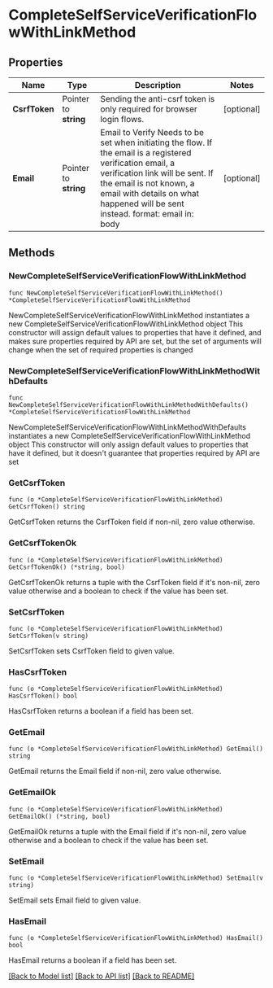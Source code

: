 # CompleteSelfServiceVerificationFlowWithLinkMethod

## Properties

Name | Type | Description | Notes
------------ | ------------- | ------------- | -------------
**CsrfToken** | Pointer to **string** | Sending the anti-csrf token is only required for browser login flows. | [optional] 
**Email** | Pointer to **string** | Email to Verify  Needs to be set when initiating the flow. If the email is a registered verification email, a verification link will be sent. If the email is not known, a email with details on what happened will be sent instead.  format: email in: body | [optional] 

## Methods

### NewCompleteSelfServiceVerificationFlowWithLinkMethod

`func NewCompleteSelfServiceVerificationFlowWithLinkMethod() *CompleteSelfServiceVerificationFlowWithLinkMethod`

NewCompleteSelfServiceVerificationFlowWithLinkMethod instantiates a new CompleteSelfServiceVerificationFlowWithLinkMethod object
This constructor will assign default values to properties that have it defined,
and makes sure properties required by API are set, but the set of arguments
will change when the set of required properties is changed

### NewCompleteSelfServiceVerificationFlowWithLinkMethodWithDefaults

`func NewCompleteSelfServiceVerificationFlowWithLinkMethodWithDefaults() *CompleteSelfServiceVerificationFlowWithLinkMethod`

NewCompleteSelfServiceVerificationFlowWithLinkMethodWithDefaults instantiates a new CompleteSelfServiceVerificationFlowWithLinkMethod object
This constructor will only assign default values to properties that have it defined,
but it doesn't guarantee that properties required by API are set

### GetCsrfToken

`func (o *CompleteSelfServiceVerificationFlowWithLinkMethod) GetCsrfToken() string`

GetCsrfToken returns the CsrfToken field if non-nil, zero value otherwise.

### GetCsrfTokenOk

`func (o *CompleteSelfServiceVerificationFlowWithLinkMethod) GetCsrfTokenOk() (*string, bool)`

GetCsrfTokenOk returns a tuple with the CsrfToken field if it's non-nil, zero value otherwise
and a boolean to check if the value has been set.

### SetCsrfToken

`func (o *CompleteSelfServiceVerificationFlowWithLinkMethod) SetCsrfToken(v string)`

SetCsrfToken sets CsrfToken field to given value.

### HasCsrfToken

`func (o *CompleteSelfServiceVerificationFlowWithLinkMethod) HasCsrfToken() bool`

HasCsrfToken returns a boolean if a field has been set.

### GetEmail

`func (o *CompleteSelfServiceVerificationFlowWithLinkMethod) GetEmail() string`

GetEmail returns the Email field if non-nil, zero value otherwise.

### GetEmailOk

`func (o *CompleteSelfServiceVerificationFlowWithLinkMethod) GetEmailOk() (*string, bool)`

GetEmailOk returns a tuple with the Email field if it's non-nil, zero value otherwise
and a boolean to check if the value has been set.

### SetEmail

`func (o *CompleteSelfServiceVerificationFlowWithLinkMethod) SetEmail(v string)`

SetEmail sets Email field to given value.

### HasEmail

`func (o *CompleteSelfServiceVerificationFlowWithLinkMethod) HasEmail() bool`

HasEmail returns a boolean if a field has been set.


[[Back to Model list]](../README.md#documentation-for-models) [[Back to API list]](../README.md#documentation-for-api-endpoints) [[Back to README]](../README.md)


